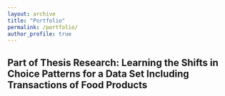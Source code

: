 ```yaml
---
layout: archive
title: "Portfolio"
permalink: /portfolio/
author_profile: true
---
```


## Part of Thesis Research: Learning the Shifts in Choice Patterns for a Data Set Including Transactions of Food Products
